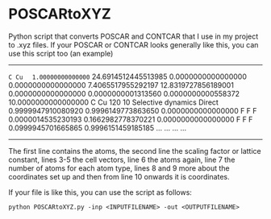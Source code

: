 # POSCARtoXYZ
Python script that converts POSCAR and CONTCAR that I use in my project to .xyz files. If your POSCAR or CONTCAR looks generally like this, you can use this script too (an example)

__________
```C Cu```
```   1.00000000000000 ```
    24.6914512445513985    0.0000000000000000    0.0000000000000000
     7.4065517955292197   12.8319727856189001    0.0000000000000000
     0.0000000001313560    0.0000000000558372   10.0000000000000000
   C    Cu
   120    10
Selective dynamics
Direct
  0.9999947910080920  0.9996149773863650  0.0000000000000000   F   F   F
  0.0000014535230193  0.1662982778370221  0.0000000000000000   F   F   F
  0.0999945701665865  0.9996151459185185 ...
  ...
  ...
  ...
_________

The first line contains the atoms, the second line the scaling factor or lattice constant, lines 3-5 the cell vectors, line 6 the atoms again, line 7 the number of atoms for each atom type, lines 8 and 9 more about the coordinates set up and then from line 10 onwards it is coordinates.

If your file is like this, you can use the script as follows:

```
python POSCARtoXYZ.py -inp <INPUTFILENAME> -out <OUTPUTFILENAME>
```
